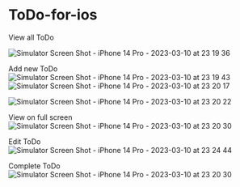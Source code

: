# ToDo-for-ios
View all ToDo 

![Simulator Screen Shot - iPhone 14 Pro - 2023-03-10 at 23 19 36](https://user-images.githubusercontent.com/124683756/224388497-f6f7fa75-7fae-4bb7-9eb1-9c77d5c8c51e.png)


Add new ToDo
![Simulator Screen Shot - iPhone 14 Pro - 2023-03-10 at 23 19 43](https://user-images.githubusercontent.com/124683756/224388532-dee22ddf-8ba3-4b50-8f5a-cb626cf56941.png)
![Simulator Screen Shot - iPhone 14 Pro - 2023-03-10 at 23 20 17](https://user-images.githubusercontent.com/124683756/224388562-1e366ad5-e4ae-4fa5-9207-e77d5f824c1e.png)

![Simulator Screen Shot - iPhone 14 Pro - 2023-03-10 at 23 20 22](https://user-images.githubusercontent.com/124683756/224388587-9a07eb2c-1305-4500-9fab-66be0bc82f41.png)

View on full screen
![Simulator Screen Shot - iPhone 14 Pro - 2023-03-10 at 23 20 30](https://user-images.githubusercontent.com/124683756/224388685-2b32e39a-94c3-4ea9-ae94-c45aa5805a5d.png)

Edit ToDo
![Simulator Screen Shot - iPhone 14 Pro - 2023-03-10 at 23 24 44](https://user-images.githubusercontent.com/124683756/224388886-31c65f75-9688-43af-9766-07bffbe3a620.png)

Complete ToDo
![Simulator Screen Shot - iPhone 14 Pro - 2023-03-10 at 23 20 30](https://user-images.githubusercontent.com/124683756/224388950-c7022d5d-eeea-4ef8-a6f6-f1bbdce8f525.png)
